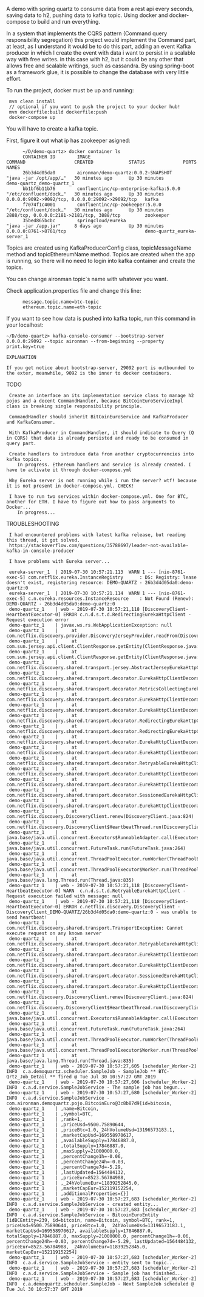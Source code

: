 A demo with spring quartz to consume data from a rest api every seconds, saving data to h2, pushing data to kafka topic. Using docker and docker-compose to build and run everything. 

In a system that implements the CQRS pattern (Command query responsibility segregation) this project would implement the Command part, at least, as I understand it would be to do this part, adding an event Kafka producer in which I create the event with data i want to persist in a scalable way with free writes. in this case with h2, but it could be any other that allows free and scalable writings, such as cassandra. By using spring-boot as a framework glue, it is possible to change the database with very little effort.

To run the project, docker must be up and running:

     mvn clean install 
     // optional if you want to push the project to your docker hub!
     mvn dockerfile:build dockerfile:push
     docker-compose up

You will have to create a kafka topic.

First, figure it out what ip has zookeeper asigned:

          ~/D/demo-quartz> docker container ls
          CONTAINER ID        IMAGE                                    COMMAND                  CREATED             STATUS              PORTS                                              NAMES
          26b3d4d05da0        aironman/demo-quartz:0.0.2-SNAPSHOT      "java -jar /opt/app/…"   30 minutes ago      Up 30 minutes                                                          demo-quartz_demo-quartz_1
          bb1bf6b11b76        confluentinc/cp-enterprise-kafka:5.0.0   "/etc/confluent/dock…"   30 minutes ago      Up 30 minutes       0.0.0.0:9092->9092/tcp, 0.0.0.0:29092->29092/tcp   kafka
          f7074f1c4001        confluentinc/cp-zookeeper:5.0.0          "/etc/confluent/dock…"   30 minutes ago      Up 30 minutes       2888/tcp, 0.0.0.0:2181->2181/tcp, 3888/tcp         zookeeper
          35bed865bcbc        springcloud/eureka                       "java -jar /app.jar"     8 days ago          Up 30 minutes       0.0.0.0:8761->8761/tcp                             demo-quartz_eureka-server_1
          

Topics are created using KafkaProducerConfig class, topicMessageName method and topicEthereumName method. Topics are created when the app is running, so there will no need to login into kafka container and create the topics.

You can change aironman topic`s name with whatever you want. 

Check application.properties file and change this line:

          message.topic.name=btc-topic
          ethereum.topic.name=eth-topic

If you want to see how data is pushed into kafka topic, run this command in your localhost:

    ~/D/demo-quartz> kafka-console-consumer --bootstrap-server 0.0.0.0:29092 --topic aironman --from-beginning --property print.key=true

    EXPLANATION
    
    If you get notice about bootstrap-server, 29092 port is outbounded to the exter, meanwhile, 9092 is the inner to docker containers.
    
TODO

     Create an interface an its implementation service class to manage h2 pojos and a decent CommandHandler, because BitCoinEuroServiceImpl class is breaking single responsibility principle. 

     CommandHandler should inherit BitCoinEuroService and KafkaProducer and KafkaConsumer. 
     
     With KafkaProducer in CommandHandler, it should indicate to Query (Q in CQRS) that data is already persisted and ready to be consumed in query part.

     Create handlers to introduce data from another cryptocurrencies into kafka topics.
        In progress. Ethereum handlers and service is already created. I have to activate it through docker-compose.yml
        
     Why Eureka server is not running while i run the server? wtf! because it is not present in docker-compose.yml. CHECK!
     
     I have to run two services within docker-compose.yml. One for BTC, another for ETH. I have to figure out how to pass arguments to Docker...
        In progress...
         
TROUBLESHOOTING

     I had encountered problems with latest kafka release, but reading this thread, it got solved. 
     https://stackoverflow.com/questions/35788697/leader-not-available-kafka-in-console-producer
     
     I have problems with Eureka server...
     
     eureka-server_1  | 2019-07-30 10:57:21.113  WARN 1 --- [nio-8761-exec-5] com.netflix.eureka.InstanceRegistry      : DS: Registry: lease doesn't exist, registering resource: DEMO-QUARTZ - 26b3d4d05da0:demo-quartz:0
     eureka-server_1  | 2019-07-30 10:57:21.114  WARN 1 --- [nio-8761-exec-5] c.n.eureka.resources.InstanceResource    : Not Found (Renew): DEMO-QUARTZ - 26b3d4d05da0:demo-quartz:0
     demo-quartz_1    | web - 2019-07-30 10:57:21,118 [DiscoveryClient-HeartbeatExecutor-0] ERROR c.n.d.s.t.d.RedirectingEurekaHttpClient - Request execution error
     demo-quartz_1    | javax.ws.rs.WebApplicationException: null
     demo-quartz_1    | 	at com.netflix.discovery.provider.DiscoveryJerseyProvider.readFrom(DiscoveryJerseyProvider.java:110)
     demo-quartz_1    | 	at com.sun.jersey.api.client.ClientResponse.getEntity(ClientResponse.java:634)
     demo-quartz_1    | 	at com.sun.jersey.api.client.ClientResponse.getEntity(ClientResponse.java:586)
     demo-quartz_1    | 	at com.netflix.discovery.shared.transport.jersey.AbstractJerseyEurekaHttpClient.sendHeartBeat(AbstractJerseyEurekaHttpClient.java:105)
     demo-quartz_1    | 	at com.netflix.discovery.shared.transport.decorator.EurekaHttpClientDecorator$3.execute(EurekaHttpClientDecorator.java:92)
     demo-quartz_1    | 	at com.netflix.discovery.shared.transport.decorator.MetricsCollectingEurekaHttpClient.execute(MetricsCollectingEurekaHttpClient.java:73)
     demo-quartz_1    | 	at com.netflix.discovery.shared.transport.decorator.EurekaHttpClientDecorator.sendHeartBeat(EurekaHttpClientDecorator.java:89)
     demo-quartz_1    | 	at com.netflix.discovery.shared.transport.decorator.EurekaHttpClientDecorator$3.execute(EurekaHttpClientDecorator.java:92)
     demo-quartz_1    | 	at com.netflix.discovery.shared.transport.decorator.RedirectingEurekaHttpClient.executeOnNewServer(RedirectingEurekaHttpClient.java:118)
     demo-quartz_1    | 	at com.netflix.discovery.shared.transport.decorator.RedirectingEurekaHttpClient.execute(RedirectingEurekaHttpClient.java:79)
     demo-quartz_1    | 	at com.netflix.discovery.shared.transport.decorator.EurekaHttpClientDecorator.sendHeartBeat(EurekaHttpClientDecorator.java:89)
     demo-quartz_1    | 	at com.netflix.discovery.shared.transport.decorator.EurekaHttpClientDecorator$3.execute(EurekaHttpClientDecorator.java:92)
     demo-quartz_1    | 	at com.netflix.discovery.shared.transport.decorator.RetryableEurekaHttpClient.execute(RetryableEurekaHttpClient.java:119)
     demo-quartz_1    | 	at com.netflix.discovery.shared.transport.decorator.EurekaHttpClientDecorator.sendHeartBeat(EurekaHttpClientDecorator.java:89)
     demo-quartz_1    | 	at com.netflix.discovery.shared.transport.decorator.EurekaHttpClientDecorator$3.execute(EurekaHttpClientDecorator.java:92)
     demo-quartz_1    | 	at com.netflix.discovery.shared.transport.decorator.SessionedEurekaHttpClient.execute(SessionedEurekaHttpClient.java:77)
     demo-quartz_1    | 	at com.netflix.discovery.shared.transport.decorator.EurekaHttpClientDecorator.sendHeartBeat(EurekaHttpClientDecorator.java:89)
     demo-quartz_1    | 	at com.netflix.discovery.DiscoveryClient.renew(DiscoveryClient.java:824)
     demo-quartz_1    | 	at com.netflix.discovery.DiscoveryClient$HeartbeatThread.run(DiscoveryClient.java:1393)
     demo-quartz_1    | 	at java.base/java.util.concurrent.Executors$RunnableAdapter.call(Executors.java:515)
     demo-quartz_1    | 	at java.base/java.util.concurrent.FutureTask.run(FutureTask.java:264)
     demo-quartz_1    | 	at java.base/java.util.concurrent.ThreadPoolExecutor.runWorker(ThreadPoolExecutor.java:1128)
     demo-quartz_1    | 	at java.base/java.util.concurrent.ThreadPoolExecutor$Worker.run(ThreadPoolExecutor.java:628)
     demo-quartz_1    | 	at java.base/java.lang.Thread.run(Thread.java:835)
     demo-quartz_1    | web - 2019-07-30 10:57:21,118 [DiscoveryClient-HeartbeatExecutor-0] WARN  c.n.d.s.t.d.RetryableEurekaHttpClient - Request execution failed with message: null
     demo-quartz_1    | web - 2019-07-30 10:57:21,118 [DiscoveryClient-HeartbeatExecutor-0] ERROR c.netflix.discovery.DiscoveryClient - DiscoveryClient_DEMO-QUARTZ/26b3d4d05da0:demo-quartz:0 - was unable to send heartbeat!
     demo-quartz_1    | com.netflix.discovery.shared.transport.TransportException: Cannot execute request on any known server
     demo-quartz_1    | 	at com.netflix.discovery.shared.transport.decorator.RetryableEurekaHttpClient.execute(RetryableEurekaHttpClient.java:111)
     demo-quartz_1    | 	at com.netflix.discovery.shared.transport.decorator.EurekaHttpClientDecorator.sendHeartBeat(EurekaHttpClientDecorator.java:89)
     demo-quartz_1    | 	at com.netflix.discovery.shared.transport.decorator.EurekaHttpClientDecorator$3.execute(EurekaHttpClientDecorator.java:92)
     demo-quartz_1    | 	at com.netflix.discovery.shared.transport.decorator.SessionedEurekaHttpClient.execute(SessionedEurekaHttpClient.java:77)
     demo-quartz_1    | 	at com.netflix.discovery.shared.transport.decorator.EurekaHttpClientDecorator.sendHeartBeat(EurekaHttpClientDecorator.java:89)
     demo-quartz_1    | 	at com.netflix.discovery.DiscoveryClient.renew(DiscoveryClient.java:824)
     demo-quartz_1    | 	at com.netflix.discovery.DiscoveryClient$HeartbeatThread.run(DiscoveryClient.java:1393)
     demo-quartz_1    | 	at java.base/java.util.concurrent.Executors$RunnableAdapter.call(Executors.java:515)
     demo-quartz_1    | 	at java.base/java.util.concurrent.FutureTask.run(FutureTask.java:264)
     demo-quartz_1    | 	at java.base/java.util.concurrent.ThreadPoolExecutor.runWorker(ThreadPoolExecutor.java:1128)
     demo-quartz_1    | 	at java.base/java.util.concurrent.ThreadPoolExecutor$Worker.run(ThreadPoolExecutor.java:628)
     demo-quartz_1    | 	at java.base/java.lang.Thread.run(Thread.java:835)
     demo-quartz_1    | web - 2019-07-30 10:57:27,605 [scheduler_Worker-2] INFO  c.a.demoquartz.scheduler.SampleJob - SampleJob ** BTC-Qrtz_Job_Detail ** fired @ Tue Jul 30 10:57:27 GMT 2019
     demo-quartz_1    | web - 2019-07-30 10:57:27,606 [scheduler_Worker-2] INFO  c.a.d.service.SampleJobService - The sample job has begun...
     demo-quartz_1    | web - 2019-07-30 10:57:27,680 [scheduler_Worker-2] INFO  c.a.d.service.SampleJobService - com.aironman.demoquartz.pojo.BitcoinEuro@3c8b87d9[id=bitcoin,
     demo-quartz_1    | ,name=Bitcoin,
     demo-quartz_1    | ,symbol=BTC,
     demo-quartz_1    | ,rank=1,
     demo-quartz_1    | ,priceUsd=9500.75890644,
     demo-quartz_1    | ,priceBtc=1.0,_24hVolumeUsd=13196573183.1,
     demo-quartz_1    | ,marketCapUsd=169558970617,
     demo-quartz_1    | ,availableSupply=17846887.0,
     demo-quartz_1    | ,totalSupply=17846887.0,
     demo-quartz_1    | ,maxSupply=21000000.0,
     demo-quartz_1    | ,percentChange1h=-0.06,
     demo-quartz_1    | ,percentChange24h=-0.03,
     demo-quartz_1    | ,percentChange7d=-5.29,
     demo-quartz_1    | ,lastUpdated=1564484132,
     demo-quartz_1    | ,priceEur=8523.56784988,
     demo-quartz_1    | ,_24hVolumeEur=11839252845.0,
     demo-quartz_1    | ,marketCapEur=152119152254,
     demo-quartz_1    | ,additionalProperties={}]
     demo-quartz_1    | web - 2019-07-30 10:57:27,683 [scheduler_Worker-2] INFO  c.a.d.service.SampleJobService - created entity...
     demo-quartz_1    | web - 2019-07-30 10:57:27,683 [scheduler_Worker-2] INFO  c.a.d.service.SampleJobService - BitcoinEuroEntity [idBCEntity=239, id=bitcoin, name=Bitcoin, symbol=BTC, rank=1, priceUsd=9500.75890644, priceBtc=1.0, _24hVolumeUsd=13196573183.1, marketCapUsd=169558970617, availableSupply=17846887.0, totalSupply=17846887.0, maxSupply=21000000.0, percentChange1h=-0.06, percentChange24h=-0.03, percentChange7d=-5.29, lastUpdated=1564484132, priceEur=8523.56784988, _24hVolumeEur=11839252845.0, marketCapEur=152119152254]
     demo-quartz_1    | web - 2019-07-30 10:57:27,683 [scheduler_Worker-2] INFO  c.a.d.service.SampleJobService - entity sent to topic...
     demo-quartz_1    | web - 2019-07-30 10:57:27,683 [scheduler_Worker-2] INFO  c.a.d.service.SampleJobService - Sample job has finished...
     demo-quartz_1    | web - 2019-07-30 10:57:27,683 [scheduler_Worker-2] INFO  c.a.demoquartz.scheduler.SampleJob - Next SampleJob scheduled @ Tue Jul 30 10:57:37 GMT 2019
     





